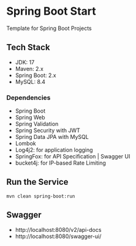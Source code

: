 # Spring Boot Start

Template for Spring Boot Projects

## Tech Stack

- JDK: 17
- Maven: 2.x
- Spring Boot: 2.x
- MySQL: 8.4

### Dependencies

- Spring Boot
- Spring Web
- Spring Validation
- Spring Security with JWT
- Spring Data JPA with MySQL
- Lombok
- Log4j2: for application logging
- SpringFox: for API Specification | Swagger UI
- bucket4j: for IP-based Rate Limiting

## Run the Service

```shell
mvn clean spring-boot:run
```

## Swagger

- http://localhost:8080/v2/api-docs
- http://localhost:8080/swagger-ui/
